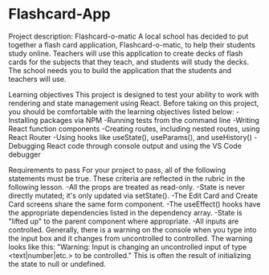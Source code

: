 # Flashcard-App

Project description: Flashcard-o-matic
A local school has decided to put together a flash card application, Flashcard-o-matic, to help their students study online. Teachers will use this application to create decks of flash cards for the subjects that they teach, and students will study the decks. The school needs you to build the application that the students and teachers will use.

Learning objectives
This project is designed to test your ability to work with rendering and state management using React. Before taking on this project, you should be comfortable with the learning objectives listed below:
-Installing packages via NPM
-Running tests from the command line
-Writing React function components
-Creating routes, including nested routes, using React Router
-Using hooks like useState(), useParams(), and useHistory()
-Debugging React code through console output and using the VS Code debugger

Requirements to pass
For your project to pass, all of the following statements must be true. These criteria are reflected in the rubric in the following lesson.
-All the props are treated as read-only.
-State is never directly mutated; it's only updated via setState().
-The Edit Card and Create Card screens share the same form component.
-The useEffect() hooks have the appropriate dependencies listed in the dependency array.
-State is "lifted up" to the parent component where appropriate.
-All inputs are controlled. Generally, there is a warning on the console when you type into the input box and it changes from uncontrolled to controlled. The warning looks like this: "Warning: Input is changing an uncontrolled input of type <text|number|etc.> to be controlled." This is often the result of initializing the state to null or undefined.
